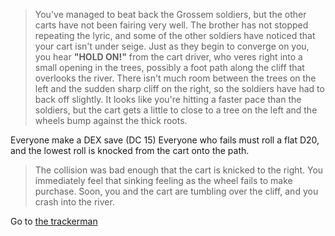 > You've managed to beat back the Grossem soldiers, but the other carts have not been fairing very well. The brother has not stopped repeating the lyric, and some of the other soldiers have noticed that your cart isn't under seige. Just as they begin to converge on you, you hear __"HOLD ON!"__ from the cart driver, who veres right into a small opening in the trees, possibly a foot path along the cliff that overlooks the river. There isn't much room between the trees on the left and the sudden sharp cliff on the right, so the soldiers have had to back off slightly. It looks like you're hitting a faster pace than the soldiers, but the cart gets a little to close to a tree on the left and the wheels bump against the thick roots.

Everyone make a DEX save (DC 15)
Everyone who fails must roll a flat D20, and the lowest roll is knocked from the cart onto the path.

> The collision was bad enough that the cart is knicked to the right. You immediately feel that sinking feeling as the wheel fails to make purchase. Soon, you and the cart are tumbling over the cliff, and you crash into the river.

Go to [the trackerman](2_the_trackerman.md)